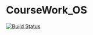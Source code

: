 # CourseWork_OS
[![Build Status](https://travis-ci.com/Ant2000s/OS_curs.svg?branch=master)](https://travis-ci.com/Ant2000s/OS_curs)
